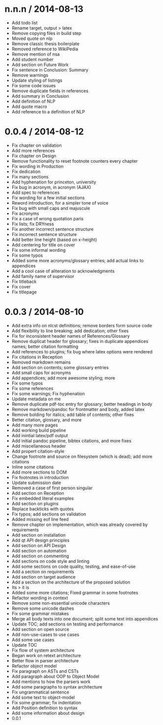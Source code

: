 
n.n.n / 2014-08-13
==================

 * Add todo list
 * Rename target, output > latex
 * Remove copying files in build step
 * Moved quote on nlp
 * Remove classic thesis boilerplate
 * Removed reference to WikiPedia
 * Remove mention of nsa
 * Add student number
 * Add section on Future Work
 * Fix sentence in Conclusion: Summary
 * Remove warnings
 * Update styling of listings
 * Fix some code issues
 * Remove duplicate fields in references
 * Add summary in Conclusion
 * Add definition of NLP
 * Add quote macro
 * Add reference to a definition of NLP

0.0.4 / 2014-08-12
==================

 * Fix chapter on validation
 * Add more references
 * Fix chapter on Design
 * Remove functionality to reset footnote counters every chapter
 * Fix wording in Production
 * Fix dedication
 * Fix many sections
 * Add hyphenation for princeton, university
 * Fix bug in acronym, in acronym (AJAX)
 * Add spec to references
 * Fix wording for a few initial sections
 * Reword introduction, for a simpler tone of voice
 * Fix bug with small caps and majuscule
 * Fix acronyms
 * Fix a case of wrong quotation paris
 * Fix lists; fix DRYness
 * Fix another incorrect sentence structure
 * Fix incorrect sentence structure
 * Add better line height (based on x-height)
 * Add centering for title on cover
 * Fix some informal wording
 * Fix some typos
 * Added some more acronyms/glossary entries; add actual links to appendices
 * Add a cool case of aliteration to acknowledgments
 * Add family name of supervisor
 * Fix titleback
 * Fix cover
 * Fix titlepage

0.0.3 / 2014-08-10
==================

 * Add extra info on nlcst definitions; remove borders form source code
 * Add flexibility to line breaking; add dedication; other fixes
 * Fix for inconsistent header names of References/Glossary
 * Remove duplicat header for glossary; fixes in duplicate appendices names; better citation formatting
 * Add references to plugins; fix bug where latex options were rendered
 * Fix citations in Reception
 * Removed markdown remains
 * Add section on contents; some glossary entries
 * Add small caps for acronyms
 * Add appendices; add more awesome styling; more
 * Fix some typos
 * Fix some references
 * Fix some warnings; Fix hyphenation
 * Update metadata on me
 * Remove duplicate pdf-toc entry for glossary; better headings in body
 * Remove markdown/pandoc for frontmatter and body, added latex
 * Remove bolding for italics; add table of contents; other fixes
 * Better citation, glossary, and more
 * Add many more pages
 * Add working build pipeline
 * Add inintial latex/pdf output
 * Add initial pandoc pipeline, bibtex citations, and more fixes
 * Add miscellaneous header
 * Add propert citation-style
 * Change footnote and source on filesystem (which is dead); add more citations
 * Inline some citations
 * Add more sections to DOM
 * Fix footnotes in introduction
 * Update submission date
 * Removed a case of first person singular
 * Add section on Reception
 * Fix embedded literal examples
 * Add section on plugins
 * Replace backticks with quotes
 * Fix typos; add sections on validation
 * Added missing eof line feed
 * Remove chapter on implementation, which was already covered by requirements
 * Add section on installation
 * Add qt API design principles
 * Add section on API Design
 * Add section on automation
 * Add section on commenting
 * Add sections on code style and linting
 * Add some sections on code quality, testing, and ease-of-use
 * Add a section on requirements
 * Add section on target audience
 * Add a section on the architecture of the proposed solution
 * Its > it is
 * Added some more citations; Fixed grammar in some footnotes
 * Refactor wording in context
 * Remove some non-essential unicode characters
 * Remove some unicode dashes
 * Fix some grammar mistakes
 * Merge all body texts into one document; split some text into appendices
 * Update TOC; add sections on testing and performance
 * Add section on open source
 * Add non-use-cases to use cases
 * Add some use cases
 * Update TOC
 * Fix flow of system architecture
 * Began work on retext architecture
 * Better flow in parser architecture
 * Refactor object model
 * Fix paragraph on ASTs and CSTs
 * Add paragraph about OOP to Object Model
 * Add mentions to how the parsers work
 * Add some paragraphs to syntax architecture
 * Fix ungrammatical sentence
 * Add some text to object-model
 * Fix some grammar; fix indentation
 * Add Position definition to syntax
 * Add some information about design
 * 0.0.1
